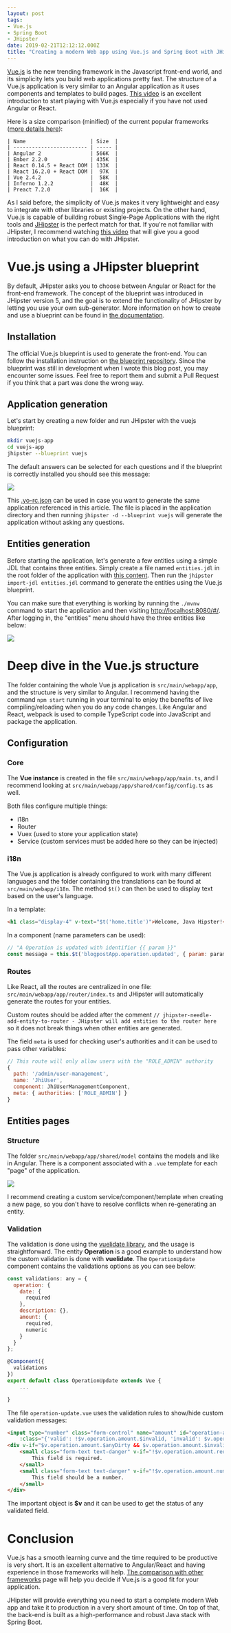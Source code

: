 ```yaml
---
layout: post
tags:
- Vue.js
- Spring Boot
- JHipster
date: 2019-02-21T12:12:12.000Z
title: "Creating a modern Web app using Vue.js and Spring Boot with JHipster"
---
```


[Vue.js](https://vuejs.org/) is the new trending framework in the Javascript front-end world, and its simplicity lets you build web applications pretty fast. The structure of a Vue.js application is very similar to an Angular application as it uses components and templates to build pages. [This video](https://www.vuemastery.com/courses/intro-to-vue-js/vue-instance) is an excellent introduction to start playing with Vue.js especially if you have not used Angular or React.

Here is a size comparison (minified) of the current popular frameworks ([more details here](https://gist.github.com/Restuta/cda69e50a853aa64912d)):

```text
| Name                     | Size  |
| ------------------------ | ----- |
| Angular 2                | 566K  |
| Ember 2.2.0              | 435K  |
| React 0.14.5 + React DOM | 133K  |
| React 16.2.0 + React DOM |  97K  |
| Vue 2.4.2                |  58K  |
| Inferno 1.2.2            |  48K  |
| Preact 7.2.0             |  16K  |
```

As I said before, the simplicity of Vue.js makes it very lightweight and easy to integrate with other libraries or existing projects. On the other hand, Vue.js is capable of building robust Single-Page Applications with the right tools and [JHipster](https://www.jhipster.tech/) is the perfect match for that. If you're not familiar with JHipster, I recommend watching [this video](https://www.youtube.com/watch?v=-VQ_SVkaXbs) that will give you a good introduction on what you can do with JHipster.

# Vue.js using a JHipster blueprint

By default, JHipster asks you to choose between Angular or React for the front-end framework. The concept of the blueprint was introduced in JHipster version 5, and the goal is to extend the functionality of JHipster by letting you use your own sub-generator. More information on how to create and use a blueprint can be found in [the documentation](https://www.jhipster.tech/modules/creating-a-blueprint/).

## Installation

The official Vue.js blueprint is used to generate the front-end. You can follow the installation instruction on [the blueprint repository](https://github.com/jhipster/jhipster-vuejs). Since the blueprint was still in development when I wrote this blog post, you may encounter some issues. Feel free to report them and submit a Pull Request if you think that a part was done the wrong way.

## Application generation

Let's start by creating a new folder and run JHipster with the vuejs blueprint:

```bash
mkdir vuejs-app
cd vuejs-app
jhipster --blueprint vuejs
```

The default answers can be selected for each questions and if the blueprint is correctly installed you should see this message:

![](https://raw.githubusercontent.com/ippontech/blog-usa/master/images/2019/02/vuejs-jhipster.png)

This [.yo-rc.json](https://raw.githubusercontent.com/Falydoor/blogpost-vuejs/master/.yo-rc.json) can be used in case you want to generate the same application referenced in this article. The file is placed in the application directory and then running `jhipster -d --blueprint vuejs` will generate the application without asking any questions.

## Entities generation

Before starting the application, let's generate a few entities using a simple JDL that contains three entities. Simply create a file named `entities.jdl` in the root folder of the application with [this content](https://raw.githubusercontent.com/Falydoor/blogpost-vuejs/master/entities.jdl). Then run the `jhipster import-jdl entities.jdl` command to generate the entities using the Vue.js blueprint.

You can make sure that everything is working by running the `./mvnw` command to start the application and then visiting [http://localhost:8080/#/](http://localhost:8080/#/). After logging in, the "entities" menu should have the three entities like below:

![](https://raw.githubusercontent.com/ippontech/blog-usa/master/images/2019/02/vuejs-jhipster-entities.png)

# Deep dive in the Vue.js structure

The folder containing the whole Vue.js application is `src/main/webapp/app`, and the structure is very similar to Angular. I recommend having the command `npm start` running in your terminal to enjoy the benefits of live compiling/reloading when you do any code changes. Like Angular and React, webpack is used to compile TypeScript code into JavaScript and package the application.

## Configuration

### Core

The **Vue instance** is created in the file `src/main/webapp/app/main.ts`, and I recommend looking at `src/main/webapp/app/shared/config/config.ts` as well.

Both files configure multiple things:
- i18n
- Router
- Vuex (used to store your application state)
- Service (custom services must be added here so they can be injected)

### i18n

The Vue.js application is already configured to work with many different languages and the folder containing the translations can be found at `src/main/webapp/i18n`. The method `$t()` can then be used to display text based on the user's language.

In a template:

```html
<h1 class="display-4" v-text="$t('home.title')">Welcome, Java Hipster!</h1>
```

In a component (name parameters can be used):

```javascript
// "A Operation is updated with identifier {{ param }}"
const message = this.$t('blogpostApp.operation.updated', { param: param.id });
```

### Routes

Like React, all the routes are centralized in one file: `src/main/webapp/app/router/index.ts` and JHipster will automatically generate the routes for your entities.
 
 Custom routes should be added after the comment `// jhipster-needle-add-entity-to-router - JHipster will add entities to the router here` so it does not break things when other entities are generated.

The field `meta` is used for checking user's authorities and it can be used to pass other variables:

```javascript
// This route will only allow users with the "ROLE_ADMIN" authority
{
  path: '/admin/user-management',
  name: 'JhiUser',
  component: JhiUserManagementComponent,
  meta: { authorities: ['ROLE_ADMIN'] }
}
```

## Entities pages

### Structure

The folder `src/main/webapp/app/shared/model` contains the models and like in Angular. There is a component associated with a `.vue` template for each "page" of the application.

![](https://raw.githubusercontent.com/ippontech/blog-usa/master/images/2019/02/vuejs-jhipster-operation.png)

I recommend creating a custom service/component/template when creating a new page, so you don't have to resolve conflicts when re-generating an entity.

### Validation

The validation is done using the [vuelidate library](https://github.com/monterail/vuelidate), and the usage is straightforward. The entity **Operation** is a good example to understand how the custom validation is done with **vuelidate**. The `OperationUpdate` component contains the validations options as you can see below:

```javascript
const validations: any = {
  operation: {
    date: {
      required
    },
    description: {},
    amount: {
      required,
      numeric
    }
  }
};

@Component({
  validations
})
export default class OperationUpdate extends Vue {
    ...

}
```

The file `operation-update.vue` uses the validation rules to show/hide custom validation messages:

```html
<input type="number" class="form-control" name="amount" id="operation-amount"
    :class="{'valid': !$v.operation.amount.$invalid, 'invalid': $v.operation.amount.$invalid }" v-model="$v.operation.amount.$model"  required/>
<div v-if="$v.operation.amount.$anyDirty && $v.operation.amount.$invalid">
    <small class="form-text text-danger" v-if="!$v.operation.amount.required" v-text="$t('entity.validation.required')">
        This field is required.
    </small>
    <small class="form-text text-danger" v-if="!$v.operation.amount.number" v-text="$t('entity.validation.number')">
        This field should be a number.
    </small>
</div>
```

The important object is **$v** and it can be used to get the status of any validated field.

# Conclusion

Vue.js has a smooth learning curve and the time required to be productive is very short. It is an excellent alternative to Angular/React and having experience in those frameworks will help. [The comparison with other frameworks](https://vuejs.org/v2/guide/comparison.html) page will help you decide if Vue.js is a good fit for your application.

JHipster will provide everything you need to start a complete modern Web app and take it to production in a very short amount of time. On top of that, the back-end is built as a high-performance and robust Java stack with Spring Boot.
